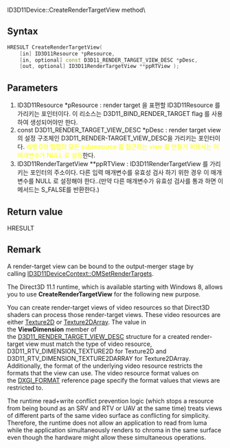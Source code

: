 ID3D11Device::CreateRenderTargetView  method\

## Syntax

```c++
HRESULT CreateRenderTargetView( 
	[in] ID3D11Resource *pResource, 
	[in, optional] const D3D11_RENDER_TARGET_VIEW_DESC *pDesc, 
	[out, optional] ID3D11RenderTargetView **ppRTView );
```

## Parameters

1. ID3D11Resource *pResource : render target 을 표편할 ID3D11Resource 를 가리키는 포인터이다. 이 리소스는 D3D11_BIND_RENDER_TARGET flag 를 사용하여 생성되어야만 한다. 
2. const D3D11_RENDER_TARGET_VIEW_DESC *pDesc : render target view 의 설정 구조체인 D3D11_RENDER-TARGET_VIEW_DESC을 가리키는 포인터이다. <span style="color: yellow">레벨 0의 밉맵의 모든 subresource  를 접근하는 view 를 만들기 위해서는  이 매개변수가 NULL 로 설정</span>한다.
3. ID3D11RenderTargetView **ppRTView : ID3D11RenderTargetView 를 가리키는 포인터의 주소이다. 다른 입력 매개변수를 유효성 검사 하기 위한 경우 이 매개변수를 NULL 로 설정해야 한다..(만약 다른 매개변수가 유효성 검사를 통과 하면 이 메서드는 S_FALSE를 반환한다.)

## Return value

HRESULT

## Remark

A render-target view can be bound to the output-merger stage by calling [ID3D11DeviceContext::OMSetRenderTargets](https://learn.microsoft.com/en-us/windows/desktop/api/d3d11/nf-d3d11-id3d11devicecontext-omsetrendertargets).

The Direct3D 11.1 runtime, which is available starting with Windows 8, allows you to use **CreateRenderTargetView** for the following new purpose.

You can create render-target views of video resources so that Direct3D shaders can process those render-target views. These video resources are either [Texture2D](https://learn.microsoft.com/en-us/windows/desktop/direct3dhlsl/sm5-object-texture2d) or [Texture2DArray](https://learn.microsoft.com/en-us/windows/desktop/direct3dhlsl/sm5-object-texture2darray). The value in the **ViewDimension** member of the [D3D11_RENDER_TARGET_VIEW_DESC](https://learn.microsoft.com/en-us/windows/desktop/api/d3d11/ns-d3d11-d3d11_render_target_view_desc) structure for a created render-target view must match the type of video resource, D3D11_RTV_DIMENSION_TEXTURE2D for Texture2D and D3D11_RTV_DIMENSION_TEXTURE2DARRAY for Texture2DArray. Additionally, the format of the underlying video resource restricts the formats that the view can use. The video resource format values on the [DXGI_FORMAT](https://learn.microsoft.com/en-us/windows/desktop/api/dxgiformat/ne-dxgiformat-dxgi_format) reference page specify the format values that views are restricted to.

The runtime read+write conflict prevention logic (which stops a resource from being bound as an SRV and RTV or UAV at the same time) treats views of different parts of the same video surface as conflicting for simplicity. Therefore, the runtime does not allow an application to read from luma while the application simultaneously renders to chroma in the same surface even though the hardware might allow these simultaneous operations.
